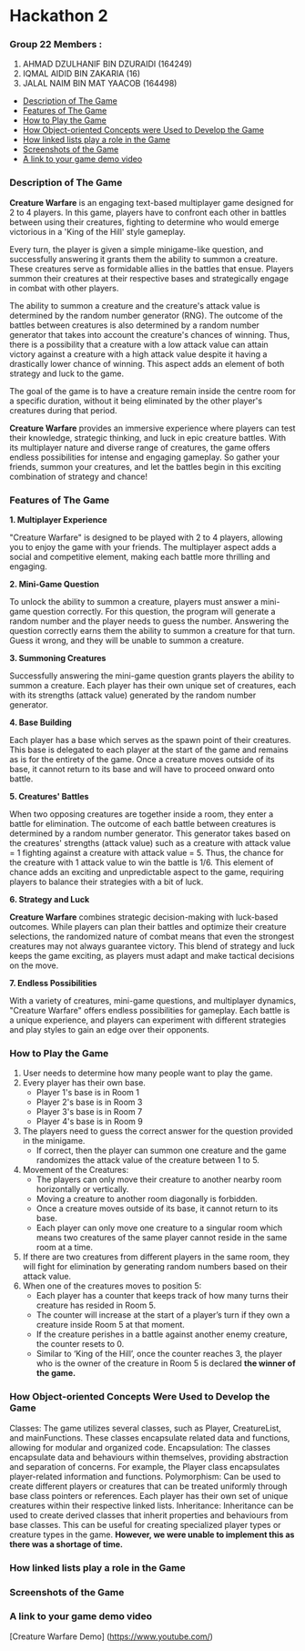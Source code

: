 # Hackathon 2 #

### Group 22 Members : ###

1. AHMAD DZULHANIF BIN DZURAIDI (164249)
2. IQMAL AIDID BIN ZAKARIA (16)
3. JALAL NAIM BIN MAT YAACOB (164498)

- [Description of The Game](#description-of-the-game)
- [Features of The Game](#features-of-the-game)
- [How to Play the Game](#how-to-play-the-game)
- [How Object-oriented Concepts were Used to Develop the Game](#how-object-oriented-concepts-were-used-to-develop-the-game)
- [How linked lists play a role in the Game](#how-linked-lists-play-a-role-in-the-game)
- [Screenshots of the Game](#screenshots-of-the-game)
- [A link to your game demo video](#a-link-to-your-game-demo-video)




### Description of The Game ###

**Creature Warfare** is an engaging text-based multiplayer game designed for 2 to 4 players. In this game, players have to confront each other in battles between using their creatures, fighting to determine who would emerge victorious in a 'King of the Hill' style gameplay.

Every turn, the player is given a simple minigame-like question, and successfully answering it grants them the ability to summon a creature. These creatures serve as formidable allies in the battles that ensue. Players summon their creatures at their respective bases and strategically engage in combat with other players.

The ability to summon a creature and the creature's attack value is determined by the random number generator (RNG). The outcome of the battles between creatures is also determined by a random number generator that takes into account the creature's chances of winning. Thus, there is a possibility that a creature with a low attack value can attain victory against a creature with a high attack value despite it having a drastically lower chance of winning. This aspect adds an element of both strategy and luck to the game.

The goal of the game is to have a creature remain inside the centre room for a specific duration, without it being eliminated by the other player's creatures during that period.

**Creature Warfare** provides an immersive experience where players can test their knowledge, strategic thinking, and luck in epic creature battles. With its multiplayer nature and diverse range of creatures, the game offers endless possibilities for intense and engaging gameplay. So gather your friends, summon your creatures, and let the battles begin in this exciting combination of strategy and chance!

### Features of The Game ###

**1. Multiplayer Experience**

"Creature Warfare" is designed to be played with 2 to 4 players, allowing you to enjoy the game with your friends. The multiplayer aspect adds a social and competitive element, making each battle more thrilling and engaging.

**2. Mini-Game Question**

To unlock the ability to summon a creature, players must answer a mini-game question correctly. For this question, the program will generate a random number and the player needs to guess the number. Answering the question correctly earns them the ability to summon a creature for that turn. Guess it wrong, and they will be unable to summon a creature.

**3. Summoning Creatures**

Successfully answering the mini-game question grants players the ability to summon a creature. Each player has their own unique set of creatures, each with its strengths (attack value) generated by the random number generator. 

**4. Base Building**

Each player has a base which serves as the spawn point of their creatures. This base is delegated to each player at the start of the game and remains as is for the entirety of the game. Once a creature moves outside of its base, it cannot return to its base and will have to proceed onward onto battle.

**5. Creatures' Battles**

When two opposing creatures are together inside a room, they enter a battle for elimination. The outcome of each battle between creatures is determined by a random number generator. This generator takes based on the creatures' strengths (attack value) such as a creature with attack value = 1 fighting against a creature with attack value = 5. Thus, the chance for the creature with 1 attack value to win the battle is 1/6. This element of chance adds an exciting and unpredictable aspect to the game, requiring players to balance their strategies with a bit of luck.

**6. Strategy and Luck**

**Creature Warfare** combines strategic decision-making with luck-based outcomes. While players can plan their battles and optimize their creature selections, the randomized nature of combat means that even the strongest creatures may not always guarantee victory. This blend of strategy and luck keeps the game exciting, as players must adapt and make tactical decisions on the move.

**7. Endless Possibilities**

With a variety of creatures, mini-game questions, and multiplayer dynamics, "Creature Warfare" offers endless possibilities for gameplay. Each battle is a unique experience, and players can experiment with different strategies and play styles to gain an edge over their opponents.


### How to Play the Game ###

1. User needs to determine how many people want to play the game.
2. Every player has their own base.
   - Player 1's base is in Room 1
   - Player 2's base is in Room 3
   - Player 3's base is in Room 7
   - Player 4's base is in Room 9
3. The players need to guess the correct answer for the question provided in the minigame.
   - If correct, then the player can summon one creature and the game randomizes the attack value of the creature between 1 to 5.
4. Movement of the Creatures:
   - The players can only move their creature to another nearby room horizontally or vertically.
   - Moving a creature to another room diagonally is forbidden.
   - Once a creature moves outside of its base, it cannot return to its base.
   - Each player can only move one creature to a singular room which means two creatures of the same player cannot reside in the same room at a time.
5. If there are two creatures from different players in the same room, they will fight for elimination by generating random numbers based on their attack value.
6. When one of the creatures moves to position 5:
   - Each player has a counter that keeps track of how many turns their creature has resided in Room 5.
   - The counter will increase at the start of a player’s turn if they own a creature inside Room 5 at that moment.
   - If the creature perishes in a battle against another enemy creature, the counter resets to 0.
   - Similar to ‘King of the Hill’, once the counter reaches 3, the player who is the owner of the creature in Room 5 is declared **the winner of the game.**


### How Object-oriented Concepts Were Used to Develop the Game ###

Classes: The game utilizes several classes, such as Player, CreatureList, and mainFunctions. These classes encapsulate related data and functions, allowing for modular and organized code.
Encapsulation: The classes encapsulate data and behaviours within themselves, providing abstraction and separation of concerns. For example, the Player class encapsulates player-related information and functions.
Polymorphism: Can be used to create different players or creatures that can be treated uniformly through base class pointers or references. Each player has their own set of unique creatures within their respective linked lists.
Inheritance: Inheritance can be used to create derived classes that inherit properties and behaviours from base classes. This can be useful for creating specialized player types or creature types in the game. **However, we were unable to implement this as there was a shortage of time.**

### How linked lists play a role in the Game ###


### Screenshots of the Game ###

### A link to your game demo video ###
[Creature Warfare Demo] (https://www.youtube.com/)
